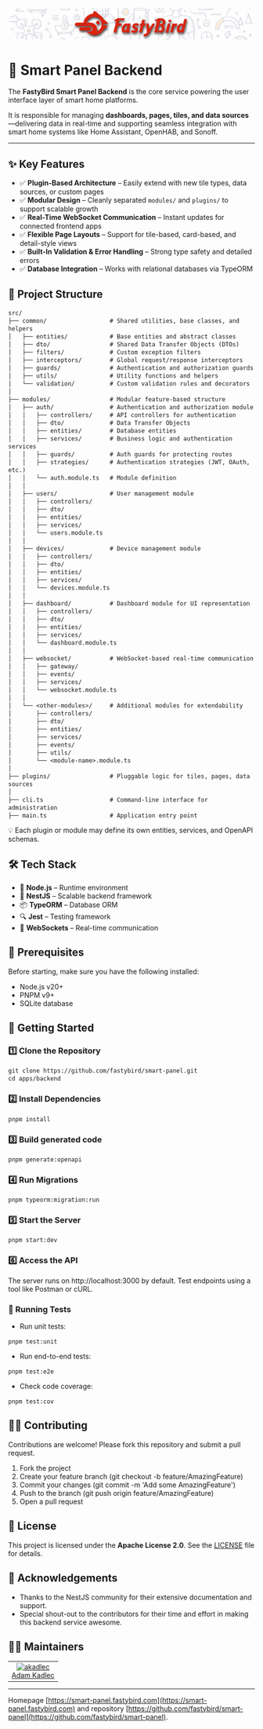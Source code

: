 <p align="center">
	<img src="https://github.com/fastybird/.github/blob/main/assets/repo_title.png?raw=true" alt="FastyBird"/>
</p>

# 🚀 Smart Panel Backend

The **FastyBird Smart Panel Backend** is the core service powering the user interface layer of smart home platforms.

It is responsible for managing **dashboards, pages, tiles, and data sources**—delivering data in real-time and supporting seamless integration with smart home systems like Home Assistant, OpenHAB, and Sonoff.

---

## ✨ Key Features

- ✅ **Plugin-Based Architecture** – Easily extend with new tile types, data sources, or custom pages
- ✅ **Modular Design** – Cleanly separated `modules/` and `plugins/` to support scalable growth
- ✅ **Real-Time WebSocket Communication** – Instant updates for connected frontend apps
- ✅ **Flexible Page Layouts** – Support for tile-based, card-based, and detail-style views
- ✅ **Built-In Validation & Error Handling** – Strong type safety and detailed errors
- ✅ **Database Integration** – Works with relational databases via TypeORM

## 📂 Project Structure

```plaintext
src/
├── common/                  # Shared utilities, base classes, and helpers
│   ├── entities/            # Base entities and abstract classes
│   ├── dto/                 # Shared Data Transfer Objects (DTOs)
│   ├── filters/             # Custom exception filters
│   ├── interceptors/        # Global request/response interceptors
│   ├── guards/              # Authentication and authorization guards
│   ├── utils/               # Utility functions and helpers
│   └── validation/          # Custom validation rules and decorators
│
├── modules/                 # Modular feature-based structure
│   ├── auth/                # Authentication and authorization module
│   │   ├── controllers/     # API controllers for authentication
│   │   ├── dto/             # Data Transfer Objects
│   │   ├── entities/        # Database entities
│   │   ├── services/        # Business logic and authentication services
│   │   ├── guards/          # Auth guards for protecting routes
│   │   ├── strategies/      # Authentication strategies (JWT, OAuth, etc.)
│   │   └── auth.module.ts   # Module definition
│   │
│   ├── users/               # User management module
│   │   ├── controllers/
│   │   ├── dto/
│   │   ├── entities/
│   │   ├── services/
│   │   └── users.module.ts
│   │
│   ├── devices/             # Device management module
│   │   ├── controllers/
│   │   ├── dto/
│   │   ├── entities/
│   │   ├── services/
│   │   └── devices.module.ts
│   │
│   ├── dashboard/           # Dashboard module for UI representation
│   │   ├── controllers/
│   │   ├── dto/
│   │   ├── entities/
│   │   ├── services/
│   │   └── dashboard.module.ts
│   │
│   ├── websocket/           # WebSocket-based real-time communication
│   │   ├── gateway/
│   │   ├── events/
│   │   ├── services/
│   │   └── websocket.module.ts
│   │
│   └── <other-modules>/     # Additional modules for extendability
│       ├── controllers/
│       ├── dto/
│       ├── entities/
│       ├── services/
│       ├── events/
│       ├── utils/
│       └── <module-name>.module.ts
│
├── plugins/                 # Pluggable logic for tiles, pages, data sources
│
├── cli.ts                   # Command-line interface for administration
├── main.ts                  # Application entry point
```

💡 Each plugin or module may define its own entities, services, and OpenAPI schemas.

## 🛠️ Tech Stack

- 🚀 **Node.js** – Runtime environment
- 🔧 **NestJS** – Scalable backend framework
- 📦 **TypeORM** – Database ORM
- 🔍 **Jest** – Testing framework
- 🔗 **WebSockets** – Real-time communication

## 🚧 Prerequisites

Before starting, make sure you have the following installed:
- Node.js v20+
- PNPM v9+
- SQLite database

## 🚀 Getting Started

### 1️⃣ Clone the Repository

```shell
git clone https://github.com/fastybird/smart-panel.git
cd apps/backend
```
### 2️⃣ Install Dependencies

```shell
pnpm install
```

### 3️⃣ Build generated code

```shell
pnpm generate:openapi
```

### 4️⃣ Run Migrations

```shell
pnpm typeorm:migration:run
```

### 5️⃣ Start the Server

```shell
pnpm start:dev
```

### 6️⃣ Access the API

The server runs on http://localhost:3000 by default. Test endpoints using a tool like Postman or cURL.

### 🧪 Running Tests

- Run unit tests:
```shell
pnpm test:unit
```

- Run end-to-end tests:
```shell
pnpm test:e2e
```

- Check code coverage:
```shell
pnpm test:cov
```

## 👨‍💻 Contributing

Contributions are welcome! Please fork this repository and submit a pull request.

1. Fork the project
2. Create your feature branch (git checkout -b feature/AmazingFeature)
3. Commit your changes (git commit -m 'Add some AmazingFeature')
4. Push to the branch (git push origin feature/AmazingFeature)
5. Open a pull request

## 📜 License

This project is licensed under the **Apache License 2.0**. See the [LICENSE](../../LICENSE.md) file for details.

## 🌟 Acknowledgements

- Thanks to the NestJS community for their extensive documentation and support.
- Special shout-out to the contributors for their time and effort in making this backend service awesome.

## 👨‍💻 Maintainers

<table>
	<tbody>
		<tr>
			<td align="center">
				<a href="https://github.com/akadlec">
					<img alt="akadlec" width="80" height="80" src="https://avatars3.githubusercontent.com/u/1866672?s=460&amp;v=4" />
				</a>
				<br>
				<a href="https://github.com/akadlec">Adam Kadlec</a>
			</td>
		</tr>
	</tbody>
</table>

***
Homepage [https://smart-panel.fastybird.com](https://smart-panel.fastybird.com) and repository [https://github.com/fastybird/smart-panel](https://github.com/fastybird/smart-panel).
